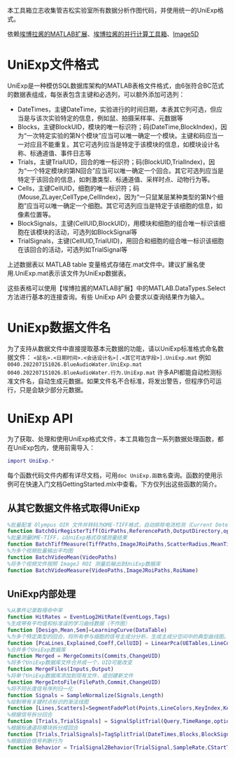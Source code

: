 本工具箱立志收集管吉松实验室所有数据分析作图代码，并使用统一的UniExp格式。

依赖[埃博拉酱的MATLAB扩展](https://ww2.mathworks.cn/matlabcentral/fileexchange/96344-matlab-extension)、[埃博拉酱的并行计算工具箱](https://ww2.mathworks.cn/matlabcentral/fileexchange/99194-parallel-computing)、[Image5D](https://ww2.mathworks.cn/matlabcentral/fileexchange/114435-image5d-oir-tiff)

# UniExp文件格式 
UniExp是一种模仿SQL数据库架构的MATLAB表格文件格式，由6张符合BC范式的数据表组成，每张表包含主键和必选列，可以额外添加可选列：
- DateTimes，主键DateTime，实验进行的时间日期，本表其它列可选，但应当是与该次实验特定的信息，例如鼠、拍摄采样率、元数据等
- Blocks，主键BlockUID，模块的唯一标识符；码(DateTime,BlockIndex)，因为“一次特定实验的第N个模块”应当可以唯一确定一个模块。主键和码应当一一对应且不能重复。其它可选列应当是特定于该模块的信息，如模块设计名称、标通道值、事件日志等
- Trials，主键TrialUID，回合的唯一标识符；码(BlockUID,TrialIndex)，因为“一个特定模块的第N回合”应当可以唯一确定一个回合。其它可选列应当是特定于该回合的信息，如刺激类型、标通道值、采样时点、动物行为等。
- Cells，主键CellUID，细胞的唯一标识符；码(Mouse,ZLayer,CellType,CellIndex)，因为“一只鼠某层某种类型的第N个细胞”应当可以唯一确定一个细胞。其它可选列应当是特定于该细胞的信息，如像素位置等。
- BlockSignals，主键(CellUID,BlockUID)，用模块和细胞的组合唯一标识该细胞在该模块的活动，可选列如BlockSignal等
- TrialSignals，主键(CellUID,TrialUID)，用回合和细胞的组合唯一标识该细胞在该回合的活动，可选列如TrialSignal等

上述数据表以 MATLAB table 变量格式存储在.mat文件中。建议扩展名使用.UniExp.mat表示该文件为UniExp数据表。

这些表格可以使用【埃博拉酱的MATLAB扩展】中的MATLAB.DataTypes.Select方法进行基本的连接查询。有些 UniExp API 会要求以查询结果作为输入。
# UniExp数据文件名
为了支持从数据文件中直接提取基本元数据的功能，请以UniExp标准格式命名数据文件：
`<鼠名>.<日期时间>.<会话设计名>[.<其它可选字段>].UniExp.mat`
例如
`0040.202207151026.BlueAudioWater.UniExp.mat`
`0040.202207151026.BlueAudioWater.行为.UniExp.mat`
许多API都能自动检测标准文件名，自动生成元数据。如果文件名不合标准，将发出警告，但程序仍可运行，只是会缺少部分元数据。
# UniExp API
为了获取、处理和使用UniExp格式文件，本工具箱包含一系列数据处理函数，都在UniExp包内，使用前需导入：
```MATLAB
import UniExp.*
```
每个函数代码文件内都有详尽文档，可用`doc UniExp.函数名`查询。函数的使用示例可在快速入门文档GettingStarted.mlx中查看。下方仅列出这些函数的简介。
## 从其它数据文件格式取得UniExp
```MATLAB
%批量配准 Olympus OIR 文件并转码为OME-TIFF格式，自动排除电流检测（Current Detector, CD）通道
function BatchOirRegisterTiff(OirPaths,ReferencePath,OutputDirectory,options)
%批量测量OME-TIFF，以UniExp格式存储测量结果
function BatchTiffMeasure(TiffPaths,ImageJRoiPaths,ScatterRadius,MeanTiff)
%为多个视频批量输出平均图
function BatchVideoMean(VideoPaths)
%将多个视频文件按照 ImageJ ROI 测量后输出到UniExp数据库
function BatchVideoMeasure(VideoPaths,ImageJRoiPaths,RoiName)
```
## UniExp内部处理
```MATLAB
%从事件记录取得命中率
function HitRates = EventLog2HitRate(EventLogs,Tags)
%生成带有平均值和标准误的学习曲线数据（不作图）
function [Design,Mean,Sem]=LearningCurve(DataTable)
%为多个特定类型的回合，将所有参与细胞的信号主成分分析，生成主成分空间中的典型曲线图。同类型回合会平均掉，主成分是细胞的加权和。
function [PcaLines,Explained,Coeff,CellUID] = LinearPca(UETables,LineConditions,Normalize,F0Samples,options)
%合并多个UniExp数据库
function Merged = MergeCommits(Commits,ChangeUID)
%将多个UniExp数据库文件合并成一个，UID可能改变
function MergeFiles(Inputs,Output)
%将单个UniExp数据库添加到现有文件，或创建新文件
function MergeIntoFile(FilePath,Commit,ChangeUID)
%将不同长度信号序列归一化
function Signals = SampleNormalize(Signals,Length)
%绘制带有关键时点标识的渐淡线图
function [Lines,Scatters]=SegmentFadePlot(Points,LineColors,KeyIndex,KeyMarkers,options)
%根据信号拆分回合
function [Trials,TrialSignals] = SignalSplitTrial(Query,TimeRange,options)
%根据标通道将模块拆分成回合
function [Trials,TrialSignals]=TagSplitTrial(DateTimes,Blocks,BlockSignals,TimeRange,options)
%根据回合信号判断行为
function Behavior = TrialSignal2Behavior(TrialSignal,SampleRate,CStartTime,CEndTime,UStartTime)
```